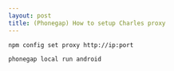 ```yaml
---
layout: post
title: (Phonegap) How to setup Charles proxy
---
```


``` 
npm config set proxy http://ip:port
``` 

``` 
phonegap local run android
``` 

